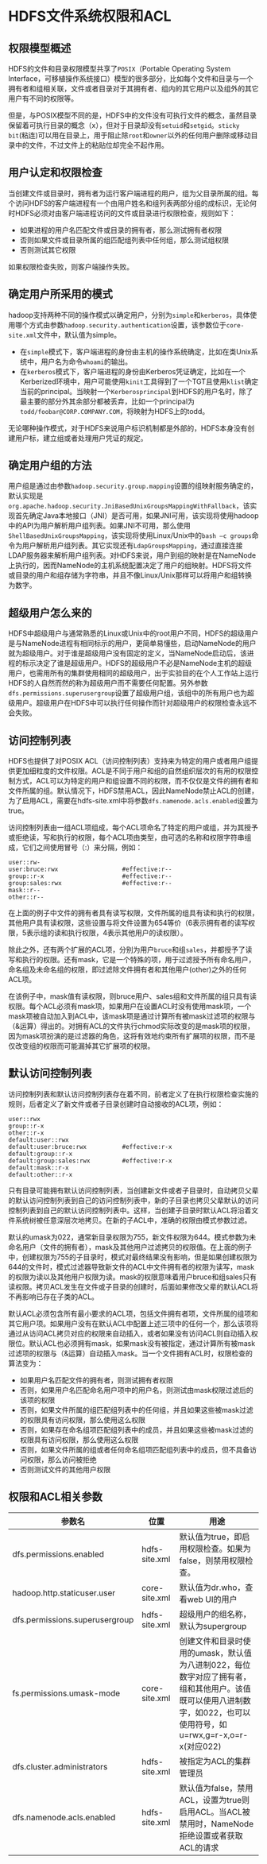 # HDFS文件系统权限和ACL
## 权限模型概述
HDFS的文件和目录权限模型共享了`POSIX`（Portable Operating System Interface，可移植操作系统接口）模型的很多部分，比如每个文件和目录与一个拥有者和组相关联，文件或者目录对于其拥有者、组内的其它用户以及组外的其它用户有不同的权限等。

但是，与POSIX模型不同的是，HDFS中的文件没有可执行文件的概念，虽然目录保留着可执行目录的概念（x），但对于目录却没有`setuid`和`setgid`。`sticky bit`(粘连)可以用在目录上，用于阻止除`root`和`owner`以外的任何用户删除或移动目录中的文件，不过文件上的粘贴位却完全不起作用。

## 用户认定和权限检查
当创建文件或目录时，拥有者为运行客户端进程的用户，组为父目录所属的组。每个访问HDFS的客户端进程有一个由用户姓名和组列表两部分组的成标识，无论何时HDFS必须对由客户端进程访问的文件或目录进行权限检查，规则如下：
* 如果进程的用户名匹配文件或目录的拥有者，那么测试拥有者权限
* 否则如果文件或目录所属的组匹配组列表中任何组，那么测试组权限
* 否则测试其它权限

如果权限检查失败，则客户端操作失败。

## 确定用户所采用的模式
hadoop支持两种不同的操作模式以确定用户，分别为`simple`和`kerberos`，具体使用哪个方式由参数`hadoop.security.authentication`设置，该参数位于`core-site.xml`文件中，默认值为simple。
* 在`simple`模式下，客户端进程的身份由主机的操作系统确定，比如在类Unix系统中，用户名为命令`whoami`的输出。
* 在`kerberos`模式下，客户端进程的身份由Kerberos凭证确定，比如在一个Kerberized环境中，用户可能使用`kinit`工具得到了一个TGT且使用`klist`确定当前的principal。当映射一个`Kerberosprincipal`到HDFS的用户名时，除了最主要的部分外其余部分都被丢弃，比如一个principal为`todd/foobar@CORP.COMPANY.COM`，将映射为HDFS上的todd。

无论哪种操作模式，对于HDFS来说用户标识机制都是外部的，HDFS本身没有创建用户标，建立组或者处理用户凭证的规定。

## 确定用户组的方法
用户组是通过由参数`hadoop.security.group.mapping`设置的组映射服务确定的，默认实现是`org.apache.hadoop.security.JniBasedUnixGroupsMappingWithFallback`，该实现首先确定Java本地接口（JNI）是否可用，如果JNI可用，该实现将使用hadoop中的API为用户解析用户组列表。如果JNI不可用，那么使用`ShellBasedUnixGroupsMapping`，该实现将使用Linux/Unix中的`bash –c groups`命令为用户解析用户组列表。其它实现还有`LdapGroupsMapping`，通过直接连接LDAP服务器来解析用户组列表。对HDFS来说，用户到组的映射是在NameNode上执行的，因而NameNode的主机系统配置决定了用户的组映射。HDFS将文件或目录的用户和组存储为字符串，并且不像Linux/Unix那样可以将用户和组转换为数字。

## 超级用户怎么来的
HDFS中超级用户与通常熟悉的Linux或Unix中的root用户不同，HDFS的超级用户是与NameNode进程有相同标示的用户，更简单易懂些，启动NameNode的用户就为超级用户。对于谁是超级用户没有固定的定义，当NameNode启动后，该进程的标示决定了谁是超级用户。HDFS的超级用户不必是NameNode主机的超级用户，也需用所有的集群使用相同的超级用户，出于实验目的在个人工作站上运行HDFS的人自然而然的称为超级用户而不需要任何配置。另外参数`dfs.permissions.superusergroup`设置了超级用户组，该组中的所有用户也为超级用户。超级用户在HDFS中可以执行任何操作而针对超级用户的权限检查永远不会失败。

## 访问控制列表
HDFS也提供了对POSIX ACL（访问控制列表）支持来为特定的用户或者用户组提供更加细粒度的文件权限。ACL是不同于用户和组的自然组织层次的有用的权限控制方式，ACL可以为特定的用户和组设置不同的权限，而不仅仅是文件的拥有者和文件所属的组。默认情况下，HDFS禁用ACL，因此NameNode禁止ACL的创建，为了启用ACL，需要在hdfs-site.xml中将参数`dfs.namenode.acls.enabled`设置为true。

访问控制列表由一组ACL项组成，每个ACL项命名了特定的用户或组，并为其授予或拒绝读，写和执行的权限，每个ACL项由类型，由可选的名称和权限字符串组成，它们之间使用冒号（:）来分隔，例如：
```shell
user::rw-
user:bruce:rwx                  #effective:r--
group::r-x                      #effective:r--
group:sales:rwx                 #effective:r--
mask::r--
other::r--
```

在上面的例子中文件的拥有者具有读写权限，文件所属的组具有读和执行的权限，其他用户具有读权限，这些设置与将文件设置为654等价（6表示拥有者的读写权限，5表示组的读和执行权限，4表示其他用户的读权限）。

除此之外，还有两个扩展的ACL项，分别为用户`bruce`和组`sales`，并都授予了读写和执行的权限。还有mask，它是一个特殊的项，用于过滤授予所有命名用户，命名组及未命名组的权限，即过滤除文件拥有者和其他用户(other)之外的任何ACL项。

在该例子中，mask值有读权限，则bruce用户、sales组和文件所属的组只具有读权限。每个ACL必须有mask项，如果用户在设置ACL时没有使用mask项，一个mask项被自动加入到ACL中，该mask项是通过计算所有被mask过滤项的权限与（&运算）得出的。对拥有ACL的文件执行chmod实际改变的是mask项的权限，因为mask项扮演的是过滤器的角色，这将有效地约束所有扩展项的权限，而不是仅改变组的权限而可能漏掉其它扩展项的权限。

## 默认访问控制列表
访问控制列表和默认访问控制列表存在着不同，前者定义了在执行权限检查实施的规则，后者定义了新文件或者子目录创建时自动接收的ACL项，例如：
```shell
user::rwx
group::r-x
other::r-x
default:user::rwx
default:user:bruce:rwx          #effective:r-x
default:group::r-x
default:group:sales:rwx         #effective:r-x
default:mask::r-x
default:other::r-x
```

只有目录可能拥有默认访问控制列表，当创建新文件或者子目录时，自动拷贝父辈的默认访问控制列表到自己的访问控制列表中，新的子目录也拷贝父辈默认的访问控制列表到自己的默认访问控制列表中。这样，当创建子目录时默认ACL将沿着文件系统树被任意深层次地拷贝。在新的子ACL中，准确的权限由模式参数过滤。

默认的umask为022，通常新目录权限为755，新文件权限为644。模式参数为未命名用户（文件的拥有者），mask及其他用户过滤拷贝的权限值。在上面的例子中，创建权限为755的子目录时，模式对最终结果没有影响，但是如果创建权限为644的文件时，模式过滤器导致新文件的ACL中文件拥有者的权限为读写，mask的权限为读以及其他用户权限为读。mask的权限意味着用户bruce和组sales只有读权限。拷贝ACL发生在文件或子目录的创建时，后面如果修改父辈的默认ACL将不再影响已存在子类的ACL。

默认ACL必须包含所有最小要求的ACL项，包括文件拥有者项，文件所属的组项和其它用户项。如果用户没有在默认ACL中配置上述三项中的任何一个，那么该项将通过从访问ACL拷贝对应的权限来自动插入，或者如果没有访问ACL则自动插入权限位。默认ACL也必须拥有mask，如果mask没有被指定，通过计算所有被mask过滤项的权限与（&运算）自动插入mask。当一个文件拥有ACL时，权限检查的算法变为：
* 如果用户名匹配文件的拥有者，则测试拥有者权限
* 否则，如果用户名匹配命名用户项中的用户名，则测试由mask权限过滤后的该项的权限
* 否则，如果文件所属的组匹配组列表中的任何组，并且如果这些被mask过滤的权限具有访问权限，那么使用这么权限
* 否则，如果存在命名组项匹配组列表中的成员，并且如果这些被mask过滤的权限具有访问权限，那么使用这么权限
* 否则，如果文件所属的组或者任何命名组项匹配组列表中的成员，但不具备访问权限，那么访问被拒绝
* 否则测试文件的其他用户权限

## 权限和ACL相关参数
| 参数名                         | 位置          | 用途                                                                                          |
| ------------------------------ | ------------- | --------------------------------------------------------------------------------------------- |
| dfs.permissions.enabled        | hdfs-site.xml | 默认值为true，即启用权限检查。如果为 false，则禁用权限检查。                                  |
| hadoop.http.staticuser.user    | core-site.xml | 默认值为dr.who，查看web UI的用户                                                              |
| dfs.permissions.superusergroup | hdfs-site.xml | 超级用户的组名称，默认为supergroup                                                            |
| fs.permissions.umask-mode      | core-site.xml | 创建文件和目录时使用的umask，默认值为八进制022，每位数字对应了拥有者，组和其他用户。该值既可以使用八进制数字，如022，也可以使用符号，如u=rwx,g=r-x,o=r-x(对应022)                                                                                              |
| dfs.cluster.administrators     | hdfs-site.xml | 被指定为ACL的集群管理员                                                                       |
| dfs.namenode.acls.enabled      | hdfs-site.xml | 默认值为false，禁用ACL，设置为true则启用ACL。当ACL被禁用时，NameNode拒绝设置或者获取ACL的请求 |
